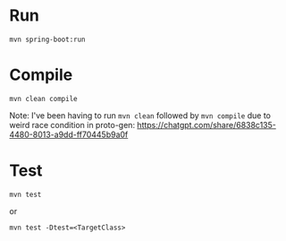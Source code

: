 # Run

```
mvn spring-boot:run
```

# Compile

```
mvn clean compile
```

Note: I've been having to run `mvn clean` followed by `mvn compile` due to weird race condition in proto-gen:
https://chatgpt.com/share/6838c135-4480-8013-a9dd-ff70445b9a0f

# Test

```
mvn test
```

or

```
mvn test -Dtest=<TargetClass>
```
